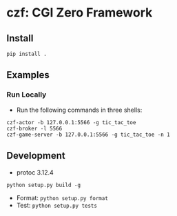 # czf: CGI Zero Framework

## Install

```shell
pip install .
```

## Examples

### Run Locally

- Run the following commands in three shells:

```shell
czf-actor -b 127.0.0.1:5566 -g tic_tac_toe
czf-broker -l 5566
czf-game-server -b 127.0.0.1:5566 -g tic_tac_toe -n 1
```

## Development

- protoc 3.12.4

```shell
python setup.py build -g
```

- Format: `python setup.py format`
- Test: `python setup.py tests`
